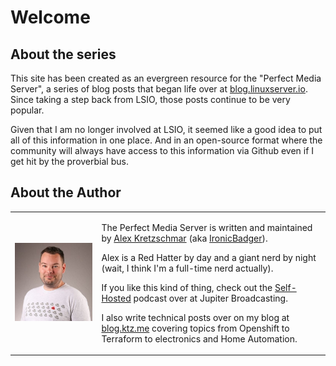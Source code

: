 # Welcome

## About the series

This site has been created as an evergreen resource for the "Perfect Media Server", a series of blog posts that began life over at [blog.linuxserver.io](https://blog.linuxserver.io/tag/perfectmediaserver/). Since taking a step back from LSIO, those posts continue to be very popular. 

Given that I am no longer involved at LSIO, it seemed like a good idea to put all of this information in one place. And in an open-source format where the community will always have access to this information via Github even if I get hit by the proverbial bus.

## About the Author

<table cellspacing="0" cellpadding="0">
    <tbody>
        <tr>
            <td><div class="circletag" id="nay">
                    <img src="images/alex.jpg">
                </div>
            </td>
            <td rowspan=2>

The Perfect Media Server is written and maintained by [Alex Kretzschmar](https://www.linkedin.com/in/alex-kretzschmar/) (aka [IronicBadger](https://twitter.com/ironicbadger)).

Alex is a Red Hatter by day and a giant nerd by night (wait, I think I'm a full-time nerd actually).

If you like this kind of thing, check out the [Self-Hosted](https://selfhosted.show) podcast over at Jupiter Broadcasting.

I also write technical posts over on my blog at [blog.ktz.me](https://blog.ktz.me) covering topics from Openshift to Terraform to electronics and Home Automation.
            </td>
        </tr>
    </tbody>
</table>